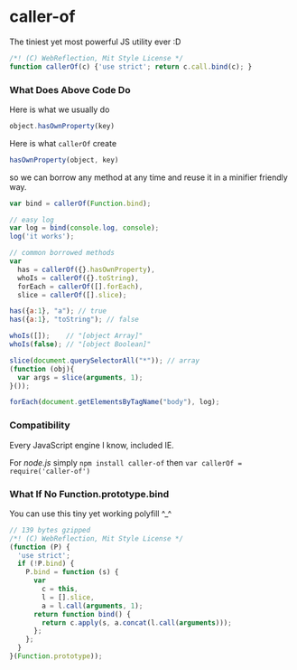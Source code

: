 caller-of
=========

The tiniest yet most powerful JS utility ever :D

```JavaScript
/*! (C) WebReflection, Mit Style License */
function callerOf(c) {'use strict'; return c.call.bind(c); }
```

### What Does Above Code Do
Here is what we usually do
```JavaScript
object.hasOwnProperty(key)
```
Here is what `callerOf` create
```JavaScript
hasOwnProperty(object, key)
```
so we can borrow any method at any time and reuse it in a minifier friendly way.

```JavaScript
var bind = callerOf(Function.bind);

// easy log
var log = bind(console.log, console);
log('it works');

// common borrowed methods
var
  has = callerOf({}.hasOwnProperty),
  whoIs = callerOf({}.toString),
  forEach = callerOf([].forEach),
  slice = callerOf([].slice);

has({a:1}, "a"); // true
has({a:1}, "toString"); // false

whoIs([]);    // "[object Array]"
whoIs(false); // "[object Boolean]"

slice(document.querySelectorAll("*")); // array
(function (obj){
  var args = slice(arguments, 1);
}());

forEach(document.getElementsByTagName("body"), log);
```

### Compatibility
Every JavaScript engine I know, included IE.

For *node.js* simply `npm install caller-of` then `var callerOf = require('caller-of')`

### What If No Function.prototype.bind
You can use this tiny yet working polyfill ^_^
```JavaScript
// 139 bytes gzipped
/*! (C) WebReflection, Mit Style License */
(function (P) {
  'use strict';
  if (!P.bind) {
    P.bind = function (s) {
      var
        c = this,
        l = [].slice,
        a = l.call(arguments, 1);
      return function bind() {
        return c.apply(s, a.concat(l.call(arguments)));
      };
    };
  }
}(Function.prototype));
```